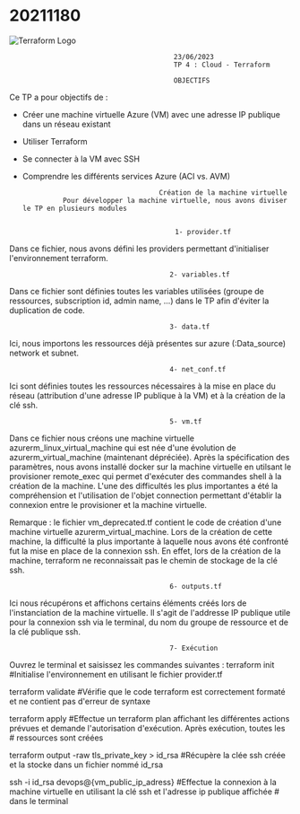 # 20211180
  <img src="https://blog.logrocket.com/wp-content/uploads/2020/01/dirty-terraform-hacks.png" alt="Terraform Logo" />



                                             23/06/2023    
                                             TP 4 : Cloud - Terraform
    
                                             OBJECTIFS

Ce TP a pour objectifs de :

- Créer une machine virtuelle Azure (VM) avec une adresse IP publique dans un réseau
existant
- Utiliser Terraform
- Se connecter à la VM avec SSH
- Comprendre les différents services Azure (ACI vs. AVM)



                                        Création de la machine virtuelle
                Pour développer la machine virtuelle, nous avons diviser le TP en plusieurs modules


                                            1- provider.tf
Dans ce fichier, nous avons défini les providers permettant d'initialiser l'environnement terraform.

                                            2- variables.tf
Dans ce fichier sont définies toutes les variables utilisées (groupe de ressources, subscription id, admin name, ...) dans le TP afin d'éviter la duplication de code.

                                            3- data.tf
Ici, nous importons les ressources déjà présentes sur azure (:Data_source) network et subnet.

                                            4- net_conf.tf
Ici sont définies toutes les ressources nécessaires à la mise en place du réseau (attribution d'une adresse IP publique à la VM) et à la création de la clé ssh.

                                            5- vm.tf
Dans ce fichier nous créons une machine virtuelle azurerm_linux_virtual_machine qui est née d'une évolution de azurerm_virtual_machine (maintenant dépréciée). Après la spécification des paramètres, nous avons installé docker sur la machine virtuelle en utilsant le provisioner remote_exec qui permet d'exécuter des commandes shell à la création de la machine.
L'une des difficultés les plus importantes a été la compréhension et l'utilisation de l'objet connection permettant d'établir la connexion entre le provisioner et la machine virtuelle.

Remarque :  le fichier vm_deprecated.tf contient le code de création d'une machine virtuelle azurerm_virtual_machine. Lors de la création de cette machine, la difficulté la plus importante à laquelle nous avons été confronté fut la mise en place de la connexion ssh. En effet, lors de la création de la machine, terraform ne reconnaissait pas le chemin de stockage de la clé ssh.
 
                                            6- outputs.tf
Ici nous récupérons et affichons certains éléments créés lors de l'instanciation de la machine virtuelle. Il s'agit de l'addresse IP publique utile pour la connexion ssh via le terminal, du nom du groupe de ressource et de la clé publique ssh.

                                            7- Exécution
Ouvrez le terminal et saisissez les commandes suivantes : 
terraform init      #Initialise l'environnement en utilisant le fichier provider.tf

terraform validate  #Vérifie que le code terraform est correctement formaté et ne contient pas d'erreur de syntaxe

terraform apply     #Effectue un terraform plan affichant les différentes actions prévues et demande l'autorisation d'exécution. Après exécution, toutes les #                   ressources sont créées

terraform output -raw tls_private_key > id_rsa   #Récupère la clée ssh créée et la stocke dans un fichier nommé id_rsa

ssh -i id_rsa devops@{vm_public_ip_adress}       #Effectue la connexion à la machine virtuelle en utilisant la clé ssh et l'adresse ip publique affichée #                                                 dans le terminal